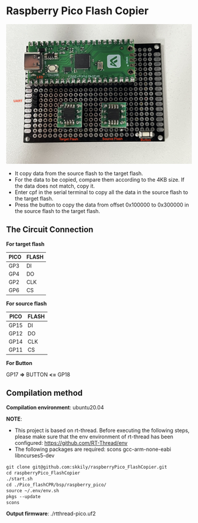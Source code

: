# Raspberry Pico Flash Copier

![IMG_8604](raspberryPico_flashCopier.assets/IMG_8604-6208718.jpeg)

* It copy data from the source flash to the target flash.
* For the data to be copied, compare them according to the 4KB size. If the data does not match, copy it.
* Enter cpf in the serial terminal to copy all the data in the source flash to the target flash.
* Press the button to copy the data from offset 0x100000 to 0x300000 in the source flash to the target flash.

## The Circuit Connection

**For target flash**

| PICO | FLASH |
| ---- | ----- |
| GP3  | DI    |
| GP4  | DO    |
| GP2  | CLK   |
| GP6  | CS    |

**For source flash**

| PICO | FLASH |
| ---- | ----- |
| GP15 | DI    |
| GP12 | DO    |
| GP14 | CLK   |
| GP11 | CS    |

**For Button**

GP17 **=>** BUTTON **<=** GP18

## Compilation method

**Compilation environment**: ubuntu20.04

**NOTE**: 

* This project is based on rt-thread. Before executing the following steps, please make sure that the env environment of rt-thread has been configured: https://github.com/RT-Thread/env
* The following packages are required: scons gcc-arm-none-eabi libncurses5-dev

```shell
git clone git@github.com:skkily/raspberryPico_FlashCopier.git
cd raspberryPico_FlashCopier
./start.sh
cd ./Pico_flashCPR/bsp/raspberry_pico/
source ~/.env/env.sh
pkgs --update
scons
```

**Output firmware**: ./rtthread-pico.uf2
